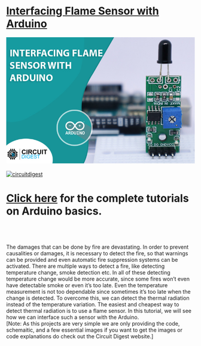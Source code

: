 # [Interfacing Flame Sensor with Arduino](https://circuitdigest.com/)

<img src="https://github.com/Circuit-Digest/Basic-Arduino-Tutorials-for-Beginners-/blob/a50e217768028397727b408931436d894bd4a5e4/Interfacing%20Flame%20sensor%20With%20Arduino/Images/flame_sensor_title.jpg" width="" alt="alt_text" title="image_tooltip">
<br>

<br>
<a href="https://circuitdigest.com/tags/arduino"><img src="https://img.shields.io/static/v1?label=&labelColor=505050&message=Arduino Basic Tutorials Circuit Digest&color=%230076D6&style=social&logo=google-chrome&logoColor=%230076D6" alt="circuitdigest"/></a>
<br>

[<h1>Click here](https://circuitdigest.com/tags/arduino) for the complete tutorials on Arduino basics.</h1>


<br>
<br>
<br>
The damages that can be done by fire are devastating. In order to prevent causalities or damages, it is necessary to detect the fire, so that warnings can be provided and even automatic fire suppression systems can be activated. There are multiple ways to detect a fire, like detecting temperature change, smoke detection etc. In all of these detecting temperature change would be more accurate, since some fires won’t even have detectable smoke or even it’s too late. Even the temperature measurement is not too dependable since sometimes it’s too late when the change is detected. To overcome this, we can detect the thermal radiation instead of the temperature variation. The easiest and cheapest way to detect thermal radiation is to use a flame sensor. In this tutorial, we will see how we can interface such a sensor with the Arduino.
<br>
[Note: As this projects are very simple we are only providing the code, schemaitic, and a few essential images if you want to get the images or code explanations do check out the Circuit Digest website.]
<br>
<br>
